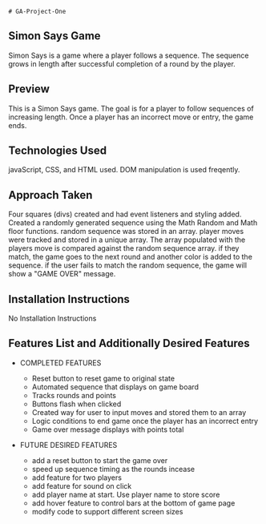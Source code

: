     # GA-Project-One

## Simon Says Game

Simon Says is a game where a player follows a sequence.  The sequence grows in length after successful completion of a round by the player.

## Preview 

This is a Simon Says game.  The goal is for a player to follow sequences of increasing length.  Once a player has an incorrect move or entry, the game ends.

## Technologies Used
javaScript, CSS, and HTML used.  DOM manipulation is used freqently.



## Approach Taken

Four squares (divs) created and had event listeners and styling added.  Created a randomly generated sequence using the Math Random and Math floor functions.  random sequence was stored in an array. player moves were tracked and stored in a unique array.  The array populated with the players move is compared against the random sequence array.  if they match, the game goes to the next round and another color is added to the sequence.  if the user fails to match the random sequence, the game will show a "GAME OVER" message. 



## Installation Instructions

No Installation Instructions


## Features List and Additionally Desired Features


* COMPLETED FEATURES
    * Reset button to reset game to original state
    * Automated sequence that displays on game board
    * Tracks rounds and points
    * Buttons flash when clicked
    * Created way for user to input moves and stored them to an array
    * Logic conditions to end game once the player has an incorrect entry
    * Game over message displays with points total


* FUTURE DESIRED FEATURES
    * add a reset button to start the game over
    * speed up sequence timing as the rounds incease
    * add feature for two players
    * add feature for sound on click
    * add player name at start.  Use player name to store score
    * add hover feature to control bars at the bottom of game page
    * modify code to support different screen sizes










